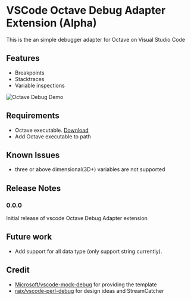 # VSCode Octave Debug Adapter Extension (Alpha)

This is the an simple debugger adapter for Octave on Visual Studio Code

## Features

* Breakpoints
* Stacktraces
* Variable inspections

![Octave Debug Demo](images/demo.gif)

## Requirements

* Octave executable. [Download](https://www.gnu.org/software/octave/download.html)
* Add Octave executable to path

## Known Issues

* three or above dimensional(3D+) variables are not supported

## Release Notes

### 0.0.0

Initial release of vscode Octave Debug Adapter extension

## Future work

* Add support for all data type (only support string currently).

## Credit

* [Microsoft/vscode-mock-debug](https://github.com/Microsoft/vscode-mock-debug) for providing the template
* [raix/vscode-perl-debug](https://github.com/raix/vscode-perl-debug) for design ideas and StreamCatcher
